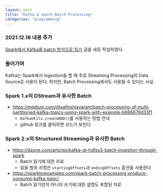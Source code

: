 ```yaml
---
layout: post
title: "Kafka & Spark Batch Processing"
categories: "programming"
---
```


### 2021.12.18 내용 추가

[Spark에서 Kafka를 batch 방식으로 읽기](/bigdata/2021/12/18/spark-kafka-batch-mode.html) 글을 새로 작성하였다.

### 들어가며

Kafka는 Spark에서 Ingestion을 할 때 주로 Streaming Processing의 Data Source로 사용이 된다. 하지만, Batch Processing에서도 사용될 수 있다는 사실.

### Spark 1.x의 DStream과 유사한 Batch

- https://medium.com/@sathishjayaram/batch-processing-of-multi-partitioned-kafka-topics-using-spark-with-example-b686676d33f1
    - `KafkaUtils.createRDD()`를 사용하는 방법 안내
    - github 링크를 클릭하면 코드가 보인다

### Spark 2.x의 Structured Streaming과 유사한 Batch

- https://dzone.com/articles/kafka-gt-hdfss3-batch-ingestion-through-spark
    - Batch 읽기에 대한 자료
    - 읽을 범위 지정은 `startingOffsets`과 `endingOffsets` 옵션을 사용한다
- https://sparkbyexamples.com/spark-batch-processing-produce-consume-kafka-topic/
    - Batch 읽기만이 아니라 쓰기에 대한 설명도 포함된 자료
